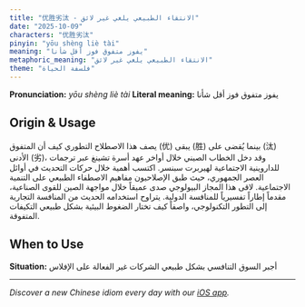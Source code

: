 ```yaml
---
title: "优胜劣汰 - الانتقاء الطبيعي يلغي غير لائق"
date: "2025-10-09"
characters: "优胜劣汰"
pinyin: "yōu shèng liè tài"
meaning: "يفوز متفوق فوز أقل شأنا"
metaphoric_meaning: "الانتقاء الطبيعي يلغي غير لائق"
theme: "فلسفة الحياة"
---
```


**Pronunciation:** *yōu shèng liè tài*
**Literal meaning:** يفوز متفوق فوز أقل شأنا

## Origin & Usage

يصف هذا الاصطلاح التطوري كيف أن المتفوق (优) يبقى (胜) بينما يُقضى على (汰) الأدنى (劣)، وقد دخل الخطاب الصيني خلال أواخر عهد أسرة تشينغ عبر ترجمات للداروينية الاجتماعية لهيربرت سبنسر. اكتسب أهمية خلال حركات التحديث في أوائل العصر الجمهوري، حيث طبق الإصلاحيون مفاهيم الاصطفاء الطبيعي على التنمية الاجتماعية. لاقى هذا المجاز البيولوجي صدى عميقاً خلال مواجهة الصين للقوى الصناعية، مقدماً إطاراً تفسيرياً للمنافسة الدولية. يتراوح استخدامه الحديث من المنافسة التجارية إلى التطور التكنولوجي، واصفاً كيف تختار الضغوط البيئية بشكل طبيعي التكيفات المتفوقة.

## When to Use

**Situation:** أجبر السوق التنافسي بشكل طبيعي الشركات غير الفعالة على الإفلاس

---

*Discover a new Chinese idiom every day with our [iOS app](https://apps.apple.com/us/app/daily-chinese-idioms/id6740611324).*
